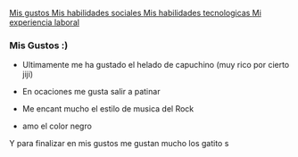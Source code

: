 [ Mis gustos ](./gustos)[ Mis habilidades sociales ](./sociales.md)[ Mis habilidades tecnologicas ](./tecnologicas.md)[Mi experiencia laboral](./experiencia.md)

### Mis Gustos :)

- Ultimamente me ha gustado el helado de capuchino  (muy rico por cierto jiji)

- En ocaciones me gusta salir a patinar 

-  Me encant mucho el estilo de musica del Rock 

- amo el color negro 

Y para finalizar en mis gustos me gustan mucho los gatito s 
